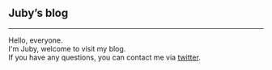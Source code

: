 ## Juby’s blog
-------

Hello, everyone.  
I'm Juby, welcome to visit my blog.  
If you have any questions, you can contact me via [twitter](https://twitter.com/jubyshu).

